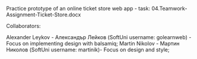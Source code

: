 Practice prototype of an online ticket store web app - task: 04.Teamwork-Assignment-Ticket-Store.docx

Collaborators:

  Alexander Leykov - Александър Лейков (SoftUni username: golearnweb) - Focus on implementing design with balsamiq;
  Martin Nikolov - Мартин Николов (SoftUni username: martinik)- Focus on design and style;
  

